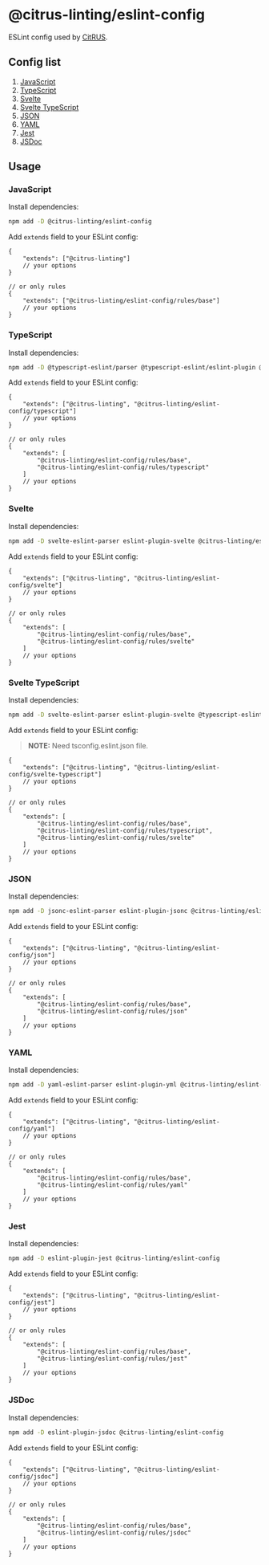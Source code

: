# @citrus-linting/eslint-config

ESLint config used by [CitRUS](https://github.com/CitRUSprod).

## Config list

1. [JavaScript](#javascript)
2. [TypeScript](#typescript)
3. [Svelte](#svelte)
4. [Svelte TypeScript](#svelte-typescript)
5. [JSON](#json)
6. [YAML](#yaml)
7. [Jest](#jest)
8. [JSDoc](#jsdoc)

## Usage

### JavaScript

Install dependencies:

```sh
npm add -D @citrus-linting/eslint-config
```

Add `extends` field to your ESLint config:

```jsonc
{
    "extends": ["@citrus-linting"]
    // your options
}

// or only rules
{
    "extends": ["@citrus-linting/eslint-config/rules/base"]
    // your options
}
```

### TypeScript

Install dependencies:

```sh
npm add -D @typescript-eslint/parser @typescript-eslint/eslint-plugin @citrus-linting/eslint-config
```

Add `extends` field to your ESLint config:

```jsonc
{
    "extends": ["@citrus-linting", "@citrus-linting/eslint-config/typescript"]
    // your options
}

// or only rules
{
    "extends": [
        "@citrus-linting/eslint-config/rules/base",
        "@citrus-linting/eslint-config/rules/typescript"
    ]
    // your options
}
```

### Svelte

Install dependencies:

```sh
npm add -D svelte-eslint-parser eslint-plugin-svelte @citrus-linting/eslint-config
```

Add `extends` field to your ESLint config:

```jsonc
{
    "extends": ["@citrus-linting", "@citrus-linting/eslint-config/svelte"]
    // your options
}

// or only rules
{
    "extends": [
        "@citrus-linting/eslint-config/rules/base",
        "@citrus-linting/eslint-config/rules/svelte"
    ]
    // your options
}
```

### Svelte TypeScript

Install dependencies:

```sh
npm add -D svelte-eslint-parser eslint-plugin-svelte @typescript-eslint/parser @typescript-eslint/eslint-plugin @citrus-linting/eslint-config
```

Add `extends` field to your ESLint config:

> **NOTE:** Need tsconfig.eslint.json file.

```jsonc
{
    "extends": ["@citrus-linting", "@citrus-linting/eslint-config/svelte-typescript"]
    // your options
}

// or only rules
{
    "extends": [
        "@citrus-linting/eslint-config/rules/base",
        "@citrus-linting/eslint-config/rules/typescript",
        "@citrus-linting/eslint-config/rules/svelte"
    ]
    // your options
}
```

### JSON

Install dependencies:

```sh
npm add -D jsonc-eslint-parser eslint-plugin-jsonc @citrus-linting/eslint-config
```

Add `extends` field to your ESLint config:

```jsonc
{
    "extends": ["@citrus-linting", "@citrus-linting/eslint-config/json"]
    // your options
}

// or only rules
{
    "extends": [
        "@citrus-linting/eslint-config/rules/base",
        "@citrus-linting/eslint-config/rules/json"
    ]
    // your options
}
```

### YAML

Install dependencies:

```sh
npm add -D yaml-eslint-parser eslint-plugin-yml @citrus-linting/eslint-config
```

Add `extends` field to your ESLint config:

```jsonc
{
    "extends": ["@citrus-linting", "@citrus-linting/eslint-config/yaml"]
    // your options
}

// or only rules
{
    "extends": [
        "@citrus-linting/eslint-config/rules/base",
        "@citrus-linting/eslint-config/rules/yaml"
    ]
    // your options
}
```

### Jest

Install dependencies:

```sh
npm add -D eslint-plugin-jest @citrus-linting/eslint-config
```

Add `extends` field to your ESLint config:

```jsonc
{
    "extends": ["@citrus-linting", "@citrus-linting/eslint-config/jest"]
    // your options
}

// or only rules
{
    "extends": [
        "@citrus-linting/eslint-config/rules/base",
        "@citrus-linting/eslint-config/rules/jest"
    ]
    // your options
}
```

### JSDoc

Install dependencies:

```sh
npm add -D eslint-plugin-jsdoc @citrus-linting/eslint-config
```

Add `extends` field to your ESLint config:

```jsonc
{
    "extends": ["@citrus-linting", "@citrus-linting/eslint-config/jsdoc"]
    // your options
}

// or only rules
{
    "extends": [
        "@citrus-linting/eslint-config/rules/base",
        "@citrus-linting/eslint-config/rules/jsdoc"
    ]
    // your options
}
```

